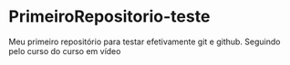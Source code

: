 # PrimeiroRepositorio-teste
 Meu primeiro repositório para testar efetivamente git e github. Seguindo pelo curso do curso em vídeo
